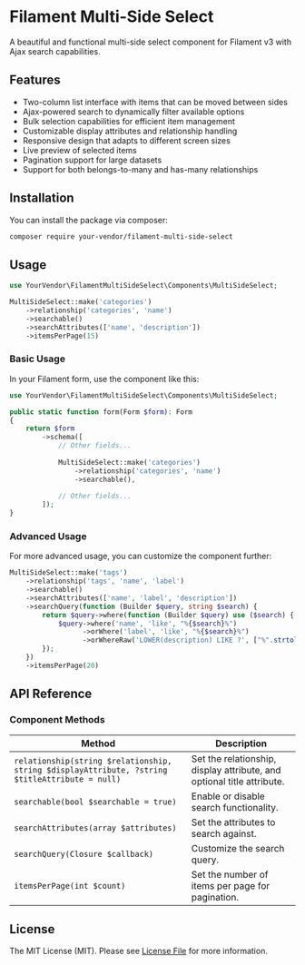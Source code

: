 # Filament Multi-Side Select

A beautiful and functional multi-side select component for Filament v3 with Ajax search capabilities.

## Features

- Two-column list interface with items that can be moved between sides
- Ajax-powered search to dynamically filter available options
- Bulk selection capabilities for efficient item management
- Customizable display attributes and relationship handling
- Responsive design that adapts to different screen sizes
- Live preview of selected items
- Pagination support for large datasets
- Support for both belongs-to-many and has-many relationships

## Installation

You can install the package via composer:

```bash
composer require your-vendor/filament-multi-side-select
```

## Usage

```php
use YourVendor\FilamentMultiSideSelect\Components\MultiSideSelect;

MultiSideSelect::make('categories')
    ->relationship('categories', 'name')
    ->searchable()
    ->searchAttributes(['name', 'description'])
    ->itemsPerPage(15)
```

### Basic Usage

In your Filament form, use the component like this:

```php
use YourVendor\FilamentMultiSideSelect\Components\MultiSideSelect;

public static function form(Form $form): Form
{
    return $form
        ->schema([
            // Other fields...
            
            MultiSideSelect::make('categories')
                ->relationship('categories', 'name')
                ->searchable(),
                
            // Other fields...
        ]);
}
```

### Advanced Usage

For more advanced usage, you can customize the component further:

```php
MultiSideSelect::make('tags')
    ->relationship('tags', 'name', 'label')
    ->searchable()
    ->searchAttributes(['name', 'label', 'description'])
    ->searchQuery(function (Builder $query, string $search) {
        return $query->where(function (Builder $query) use ($search) {
            $query->where('name', 'like', "%{$search}%")
                  ->orWhere('label', 'like', "%{$search}%")
                  ->orWhereRaw('LOWER(description) LIKE ?', ["%".strtolower($search)."%"]);
        });
    })
    ->itemsPerPage(20)
```

## API Reference

### Component Methods

| Method | Description |
|--------|-------------|
| `relationship(string $relationship, string $displayAttribute, ?string $titleAttribute = null)` | Set the relationship, display attribute, and optional title attribute. |
| `searchable(bool $searchable = true)` | Enable or disable search functionality. |
| `searchAttributes(array $attributes)` | Set the attributes to search against. |
| `searchQuery(Closure $callback)` | Customize the search query. |
| `itemsPerPage(int $count)` | Set the number of items per page for pagination. |

## License

The MIT License (MIT). Please see [License File](LICENSE.md) for more information.